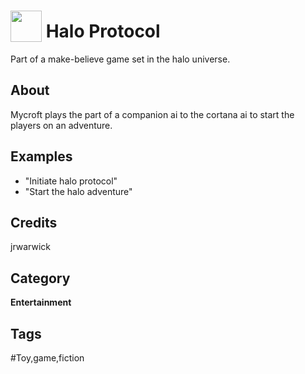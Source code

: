 # <img src="https://raw.githack.com/FortAwesome/Font-Awesome/master/svgs/solid/robot.svg" card_color="#22A7F0" width="50" height="50" style="vertical-align:bottom"/> Halo Protocol
Part of a make-believe game set in the halo universe.

## About
Mycroft plays the part of a companion ai to the cortana ai to start the players on an adventure.

## Examples
* "Initiate halo protocol"
* "Start the halo adventure"

## Credits
jrwarwick

## Category
**Entertainment**

## Tags
#Toy,game,fiction

